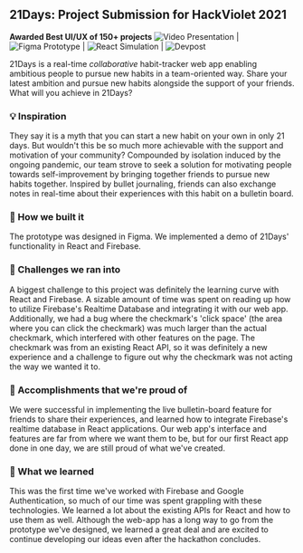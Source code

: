 ## 21Days: Project Submission for HackViolet 2021
**Awarded Best UI/UX of 150+ projects**
![Video Presentation](https://youtu.be/gnMpqQoTCqU) | ![Figma Prototype](https://www.figma.com/file/N45E96rrcG5kMwj6RQPgLI/21DAYS-Team-KNAC?node-id=0%3A1) | ![React Simulation](https://knac-app.web.app/) | ![Devpost](https://devpost.com/software/21days?ref_content=user-portfolio&ref_feature=in_progress#)

21Days is a real-time _collaborative_ habit-tracker web app enabling ambitious people to pursue new habits in a team-oriented way. Share your latest ambition and pursue new habits alongside the support of your friends. What will you achieve in 21Days? 

### 💡  Inspiration
They say it is a myth that you can start a new habit on your own in only 21 days. But wouldn't this be so much more achievable with the support and motivation of your community? Compounded by isolation induced by the ongoing pandemic, our team strove to seek a solution for motivating people towards self-improvement by bringing together friends to pursue new habits together. Inspired by bullet journaling, friends can also exchange notes in real-time about their experiences with this habit on a bulletin board.

### 🔨  How we built it
The prototype was designed in Figma. We implemented a demo of 21Days' functionality in React and Firebase.

### 🧩  Challenges we ran into
A biggest challenge to this project was definitely the learning curve with React and Firebase. A sizable amount of time was spent on reading up how to utilize Firebase's Realtime Database and integrating it with our web app. Additionally, we had a bug where the checkmark's 'click space' (the area where you can click the checkmark) was much larger than the actual checkmark, which interfered with other features on the page. The checkmark was from an existing React API, so it was definitely a new experience and a challenge to figure out why the checkmark was not acting the way we wanted it to.

### 🎊  Accomplishments that we're proud of
We were successful in implementing the live bulletin-board feature for friends to share their experiences, and learned how to integrate Firebase's realtime database in React applications. Our web app's interface and features are far from where we want them to be, but for our first React app done in one day, we are still proud of what we've created.

### 🧠  What we learned
This was the first time we've worked with Firebase and Google Authentication, so much of our time was spent grappling with these technologies. We learned a lot about the existing APIs for React and how to use them as well. Although the web-app has a long way to go from the prototype we've designed, we learned a great deal and are excited to continue developing our ideas even after the hackathon concludes.
